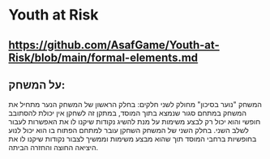 # Youth at Risk

## https://github.com/AsafGame/Youth-at-Risk/blob/main/formal-elements.md

## על המשחק:
המשחק "נוער בסיכון" מחולק לשני חלקים:
בחלק הראשון של המשחק הנער מתחיל את המשחק במתחם סגור שנמצא בתוך המוסד, במתקן זה לשחקן אין יכולת להסתובב חופשי והוא יכול רק לבצע משימות על מנת להשיג נקודות שיקנו לו את האפשרות לעבור לשלב השני.
בחלק השני של המשחק השחקן עובר למתחם הפתוח בו הוא יכול לנוע בחופשיות ברחבי המוסד תוך שהוא מבצע משימות וממשיך לצבור נקודות שיקנו לו את היציאה החוצה והחזרה הביתה.
